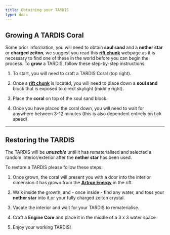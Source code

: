 ```yaml
---
title: Obtaining your TARDIS
type: docs
---
```


## Growing A TARDIS Coral
Some prior information, you will need to obtain **soul sand** and a **nether star** or **charged zeiton**, 
we suggest you read this [**rift chunk**](../../mechanics/rift-chunks) webpage as it is necessary to find one of these in the world before you can begin the process.
To **grow** a TARDIS, follow these step-by-step instructions: 

1. To start, you will need to craft a TARDIS Coral (top right).

2. Once a [**rift chunk**](../../mechanics/rift-chunks) is located, you will need to place down a **soul sand** block that is exposed to direct skylight (middle right).

3. Place the **coral** on top of the soul sand block.

4. Once you have placed the coral down, you will need to wait for anywhere between 3-12 minutes (this is also dependent entirely on tick speed).

---

## Restoring the TARDIS
The TARDIS will be ***unusable*** until it has rematerialised and selected a random interior/exterior after the **nether star** has been used.

To restore a TARDIS please follow these steps:

1. Once grown, the coral will present you with a door into the interior dimension it has grown from the [**Artron Energy**](../../mechanics/artron) in the rift.

2. Walk inside the growth, and - once inside - find any water, and toss your **nether star** into it,or your fully charged zeiton crystal.

3. Vacate the interior and wait for your TARDIS to rematerialise.

4. Craft a **Engine Core** and place it in the middle of a 3 x 3 water space

5. Enjoy your working TARDIS!
